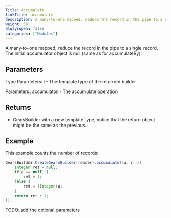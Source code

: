 ```yaml
---
Title: Accumulate
linkTitle: accumulate
description: A many-to-one mapped, reduce the record in the pipe to a single record.
weight: 50
alwaysopen: false
categories: ["Modules"]
---
```


A many-to-one mapped, reduce the record in the pipe to a single record. The initial accumulator object is null (same as for accumulateBy).

## Parameters
 
Type Parameters:
I - The template type of the returned builder

Parameters:
accumulator - The accumulate operation

## Returns

- GearsBuilder with a new template type, notice that the return object might be the same as the previous.

## Example

This example counts the number of records:

```java
GearsBuilder.CreateGearsBuilder(reader).accumulate((a, r)->{
    Integer ret = null;
    if(a == null) {
	    ret = 1;
    }else {
	    ret = (Integer)a;
    }
    return ret + 1;
});
```

TODO: add the optional parameters